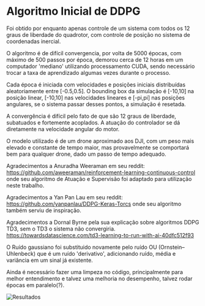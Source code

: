 # Algoritmo Inicial de DDPG

Foi obtido por enquanto apenas controle de um sistema com todos os 12 graus de liberdade do quadrotor, com controle de posição no sistema de coordenadas inercial.

O algoritmo é de difícil convergencia, por volta de 5000 épocas, com máximo de 500 passos por época, demorou cerca de 12 horas em um computador 'mediano' utilizando processamento CUDA, sendo necessário trocar a taxa de aprendizado algumas vezes durante o processo.

Cada época é iniciada com velocidades e posições iniciais distribuídas aleatoriamente entre [-0.5,0.5]. O bounding box da simulação é [-10,10] na posição linear, [-10,10] nas velocidades lineares e [-pi,pi] nas posições angulares, se o sistema passar desses pontos, a simulação é resetada.

A convergência é difícil pelo fato de que são 12 graus de liberdade, subatuados e fortemente acoplados. A atuação do controlador se dá diretamente na velocidade angular do motor.

O modelo utilizado é de um drone aproximado aos DJI, com um peso mais elevado e constante de tempo maior, mas provavelmente se comportará bem para qualquer drone, dado um passo de tempo adequado.

Agradecimentos a Anuradha Weeraman em seu reddit: https://github.com/aweeraman/reinforcement-learning-continuous-control onde seu algoritmo de Atuação e Supervisão foi adaptado para utilização neste trabalho.

Agradecimentos a Yan Pan Lau em seu reddit: https://github.com/yanpanlau/DDPG-Keras-Torcs onde seu algoritmo também serviu de inspiração.

Agradecimentos a Dornal Byrne pela sua explicação sobre algoritmos DDPG TD3, sem o TD3 o sistema não convergiria. https://towardsdatascience.com/td3-learning-to-run-with-ai-40dfc512f93

O Ruído gaussiano foi substituido novamente pelo ruído OU (Ornstein–Uhlenbeck) que é um ruído 'derivativo', adicionando ruído, média e variância em um sinal já existente.

Ainda é necessário fazer uma limpeza no código, principalmente para melhor entendimento e talvez uma melhoria no desempenho, talvez rodar épocas em paralelo(?).

![Resultados](/modelos/Resultados_1.png)

